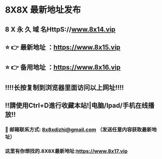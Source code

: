 # 8X8X 最新地址发布 
## 8 X 永 久 域 名HttpS://www.8x14.vip
## ⭐️ 👉 最新地址 ：https://www.8x15.vip
## ⭐️ 👉 备用地址 ：https://www.8x16.vip
## ‼️‼️长按复制到浏览器里面访问以上网址‼️‼️
## ‼️請使用Ctrl+D進行收藏本站!|电脑/Ipad/手机在线播放‼️
### 📧 邮箱联系方式: 8x8xdizhi@gmail.com （发送任意内容获取最新地址）
### 这里有你想找的.8X8X最新地址:https://www.8x17.vip
